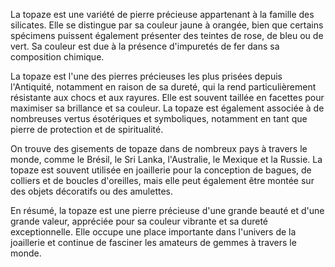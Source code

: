 La topaze est une variété de pierre précieuse appartenant à la famille des silicates. Elle se distingue par sa couleur jaune à orangée, bien que certains spécimens puissent également présenter des teintes de rose, de bleu ou de vert. Sa couleur est due à la présence d'impuretés de fer dans sa composition chimique.

La topaze est l'une des pierres précieuses les plus prisées depuis l'Antiquité, notamment en raison de sa dureté, qui la rend particulièrement résistante aux chocs et aux rayures. Elle est souvent taillée en facettes pour maximiser sa brillance et sa couleur. La topaze est également associée à de nombreuses vertus ésotériques et symboliques, notamment en tant que pierre de protection et de spiritualité.

On trouve des gisements de topaze dans de nombreux pays à travers le monde, comme le Brésil, le Sri Lanka, l'Australie, le Mexique et la Russie. La topaze est souvent utilisée en joaillerie pour la conception de bagues, de colliers et de boucles d'oreilles, mais elle peut également être montée sur des objets décoratifs ou des amulettes.

En résumé, la topaze est une pierre précieuse d'une grande beauté et d'une grande valeur, appréciée pour sa couleur vibrante et sa dureté exceptionnelle. Elle occupe une place importante dans l'univers de la joaillerie et continue de fasciner les amateurs de gemmes à travers le monde.